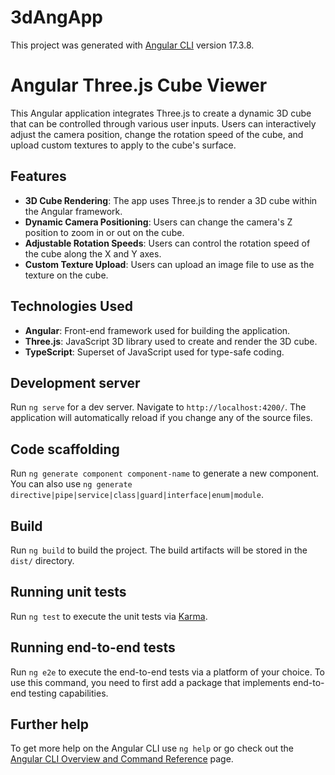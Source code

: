 # 3dAngApp

This project was generated with [Angular CLI](https://github.com/angular/angular-cli) version 17.3.8.
# Angular Three.js Cube Viewer

This Angular application integrates Three.js to create a dynamic 3D cube that can be controlled through various user inputs. Users can interactively adjust the camera position, change the rotation speed of the cube, and upload custom textures to apply to the cube's surface.

## Features

- **3D Cube Rendering**: The app uses Three.js to render a 3D cube within the Angular framework.
- **Dynamic Camera Positioning**: Users can change the camera's Z position to zoom in or out on the cube.
- **Adjustable Rotation Speeds**: Users can control the rotation speed of the cube along the X and Y axes.
- **Custom Texture Upload**: Users can upload an image file to use as the texture on the cube.

## Technologies Used

- **Angular**: Front-end framework used for building the application.
- **Three.js**: JavaScript 3D library used to create and render the 3D cube.
- **TypeScript**: Superset of JavaScript used for type-safe coding.


## Development server

Run `ng serve` for a dev server. Navigate to `http://localhost:4200/`. The application will automatically reload if you change any of the source files.

## Code scaffolding

Run `ng generate component component-name` to generate a new component. You can also use `ng generate directive|pipe|service|class|guard|interface|enum|module`.

## Build

Run `ng build` to build the project. The build artifacts will be stored in the `dist/` directory.

## Running unit tests

Run `ng test` to execute the unit tests via [Karma](https://karma-runner.github.io).

## Running end-to-end tests

Run `ng e2e` to execute the end-to-end tests via a platform of your choice. To use this command, you need to first add a package that implements end-to-end testing capabilities.

## Further help

To get more help on the Angular CLI use `ng help` or go check out the [Angular CLI Overview and Command Reference](https://angular.io/cli) page.
